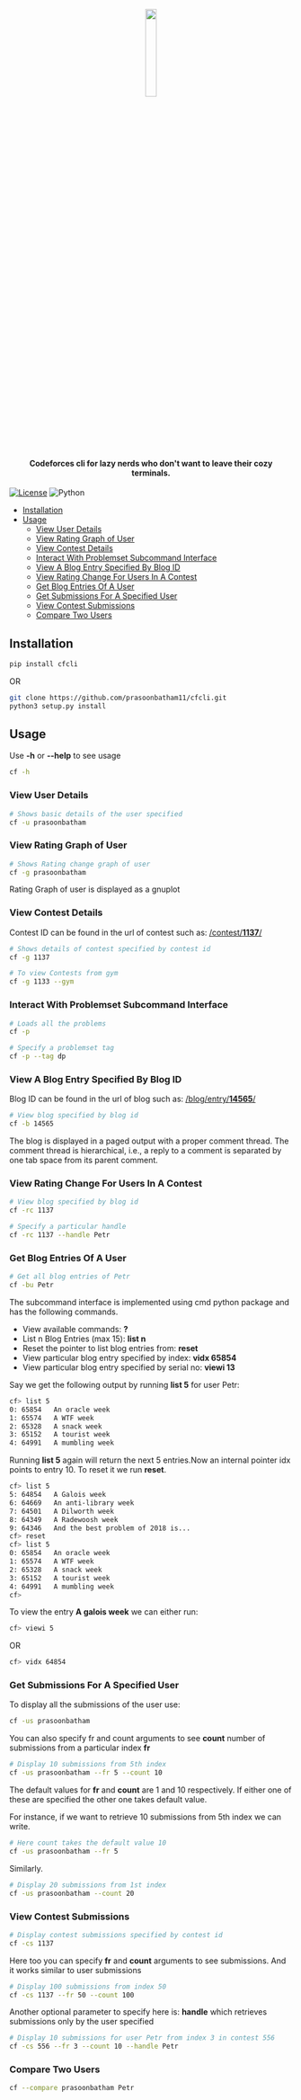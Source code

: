 <p align="center"><img width=20% src="https://github.com/prasoonbatham11/cfcli/blob/master/images/logo.png"></p>
<h4 align="center">Codeforces cli for lazy nerds who don't want to leave their cozy terminals.</h4>

[![License](https://img.shields.io/badge/license-MIT-blue.svg)](https://opensource.org/licenses/MIT)
![Python](https://img.shields.io/badge/python-v3.6+-blue.svg)

<ul>
  <li><a href="#installation">Installation</a></li>
  <li>
    <a href="#usage">Usage</a>  
    <ul>
      <li><a href="#view-user-details">View User Details</a></li>
      <li><a href="#view-rating-graph-of-user">View Rating Graph of User</a></li>
      <li><a href="#view-contest-details">View Contest Details</a></li>
      <li><a href="#interact-with-problemset-subcommand-interface">Interact With Problemset Subcommand Interface</a></li>
      <li><a href="#view-a-blog-entry-specified-by-blog-id">View A Blog Entry Specified By Blog ID</a></li>
      <li><a href="#view-rating-change-for-users-in-a-contest">View Rating Change For Users In A Contest</a></li>
      <li><a href="#get-blog-entries-of-a-user">Get Blog Entries Of A User</a></li>
      <li><a href="#get-submissions-for-a-specified-user">Get Submissions For A Specified User</a></li>
      <li><a href="#view-contest-submissions">View Contest Submissions</a></li>
      <li><a href="#compare-two-users">Compare Two Users</a></li>
    </ul>
  </li>
</ul>

## Installation

```bash
pip install cfcli
```
<p>OR</p>

```bash
git clone https://github.com/prasoonbatham11/cfcli.git
python3 setup.py install
```

## Usage

<p>Use <strong>-h</strong> or <strong>--help</strong> to see usage</p>

 ```bash
cf -h
```

### View User Details

```bash
# Shows basic details of the user specified
cf -u prasoonbatham
```

### View Rating Graph of User

```bash
# Shows Rating change graph of user
cf -g prasoonbatham
```

<p>Rating Graph of user is displayed as a gnuplot</p>

### View Contest Details

<p>Contest ID can be found in the url of contest such as: <a href="https://codeforces.com/contest/1137">/contest/<strong>1137</strong>/</a></p>

```bash
# Shows details of contest specified by contest id
cf -g 1137

# To view Contests from gym
cf -g 1133 --gym
```

### Interact With Problemset Subcommand Interface

```bash
# Loads all the problems
cf -p

# Specify a problemset tag
cf -p --tag dp
```

### View A Blog Entry Specified By Blog ID

<p>Blog ID can be found in the url of blog such as: <a href="https://codeforces.com/blog/entry/14565">/blog/entry/<strong>14565</strong>/</a></p>

```bash
# View blog specified by blog id
cf -b 14565
```

<p>The blog is displayed in a paged output with a proper comment thread. The comment thread is hierarchical, i.e., a reply to a comment is separated by one tab space from its parent comment.</p>

### View Rating Change For Users In A Contest

```bash
# View blog specified by blog id
cf -rc 1137

# Specify a particular handle
cf -rc 1137 --handle Petr
```

### Get Blog Entries Of A User

```bash
# Get all blog entries of Petr
cf -bu Petr
```

<p>The subcommand interface is implemented using cmd python package and has the following commands.</p>
<ul>
  <li>View available commands: <strong>?</strong></li>
  <li>List n Blog Entries (max 15): <strong>list n</strong></li>
  <li>Reset the pointer to list blog entries from: <strong>reset</strong></li>
  <li>View particular blog entry specified by index: <strong>vidx 65854</strong></li>
  <li>View particular blog entry specified by serial no: <strong> viewi 13</strong></li>
</ul>

<p>Say we get the following output by running <strong>list 5</strong> for user Petr:</p>

```bash
cf> list 5
0: 65854   An oracle week
1: 65574   A WTF week
2: 65328   A snack week
3: 65152   A tourist week
4: 64991   A mumbling week
```
<p>Running <strong>list 5</strong> again will return the next 5 entries.Now an internal pointer idx points to entry 10. To reset it we run <strong>reset</strong>.</p>

```bash
cf> list 5
5: 64854   A Galois week
6: 64669   An anti-library week
7: 64501   A Dilworth week
8: 64349   A Radewoosh week
9: 64346   And the best problem of 2018 is...
cf> reset
cf> list 5
0: 65854   An oracle week
1: 65574   A WTF week
2: 65328   A snack week
3: 65152   A tourist week
4: 64991   A mumbling week
cf> 
```
<p>To view the entry <strong>A galois week</strong> we can either run:</p>

```bash
cf> viewi 5 
```

<p>OR</p>

```bash
cf> vidx 64854  
```

### Get Submissions For A Specified User

<p>To display all the submissions of the user use:</p>

```bash
cf -us prasoonbatham
```

<p>You can also specify fr and count arguments to see <strong>count</strong> number of submissions from a particular index <strong>fr</strong></p>
 
 ```bash
# Display 10 submissions from 5th index
cf -us prasoonbatham --fr 5 --count 10
```
 
<p>The default values for <strong>fr</strong> and <strong>count</strong> are 1 and 10 respectively. If either one of these are specified the other one takes default value.</p>

<p>For instance, if we want to retrieve 10 submissions from 5th index we can write.</p>

 ```bash
# Here count takes the default value 10
cf -us prasoonbatham --fr 5
```

<p>Similarly.</p>

 ```bash
# Display 20 submissions from 1st index
cf -us prasoonbatham --count 20
```

### View Contest Submissions

 ```bash
# Display contest submissions specified by contest id
cf -cs 1137
```

<p>Here too you can specify <strong>fr</strong> and <strong>count</strong> arguments to see submissions. And it works similar to user submissions</p>

 ```bash
# Display 100 submissions from index 50
cf -cs 1137 --fr 50 --count 100
```

<p>Another optional parameter to specify here is: <strong>handle</strong> which retrieves submissions only by the user specified</p>

 ```bash
# Display 10 submissions for user Petr from index 3 in contest 556
cf -cs 556 --fr 3 --count 10 --handle Petr
```

### Compare Two Users

 ```bash
cf --compare prasoonbatham Petr
```


